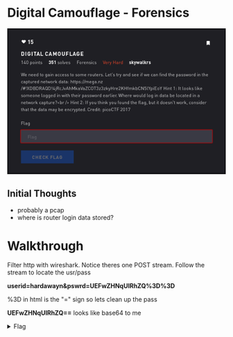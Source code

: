 # Digital Camouflage - Forensics

![Title](images/title.png)

## Initial Thoughts

* probably a pcap
* where is router login data stored?

# Walkthrough

Filter http with wireshark. Notice theres one POST stream. Follow the stream to locate the usr/pass

__userid=hardawayn&pswrd=UEFwZHNqUlRhZQ%3D%3D__

%3D in html is the "=" sign so lets clean up the pass

__UEFwZHNqUlRhZQ==__ looks like base64 to me


<details>
	<summary>Flag</summary>

PApdsjRTae
</details>
